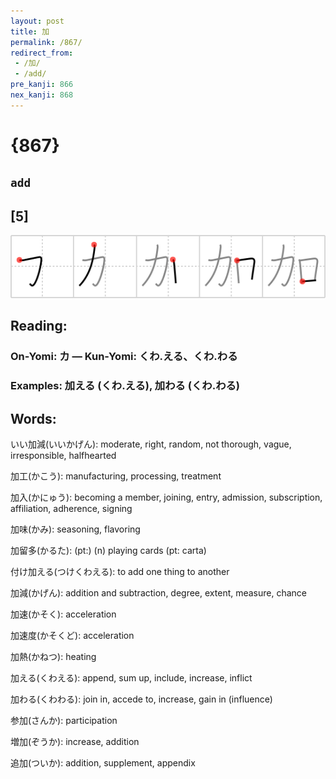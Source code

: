 ```yaml
---
layout: post
title: 加
permalink: /867/
redirect_from:
 - /加/
 - /add/
pre_kanji: 866
nex_kanji: 868
---
```


# {867}

## `add`

## [5]

<div class="stroke"><img src="../images/E58AA0.png" /></div>

## Reading:

### On-Yomi: カ &mdash; Kun-Yomi: くわ.える、くわ.わる

### Examples: 加える (くわ.える), 加わる (くわ.わる)

## Words:

いい加減(いいかげん): moderate, right, random, not thorough, vague, irresponsible, halfhearted

加工(かこう): manufacturing, processing, treatment

加入(かにゅう): becoming a member, joining, entry, admission, subscription, affiliation, adherence, signing

加味(かみ): seasoning, flavoring

加留多(かるた): (pt:) (n) playing cards (pt: carta)

付け加える(つけくわえる): to add one thing to another

加減(かげん): addition and subtraction, degree, extent, measure, chance

加速(かそく): acceleration

加速度(かそくど): acceleration

加熱(かねつ): heating

加える(くわえる): append, sum up, include, increase, inflict

加わる(くわわる): join in, accede to, increase, gain in (influence)

参加(さんか): participation

増加(ぞうか): increase, addition

追加(ついか): addition, supplement, appendix
